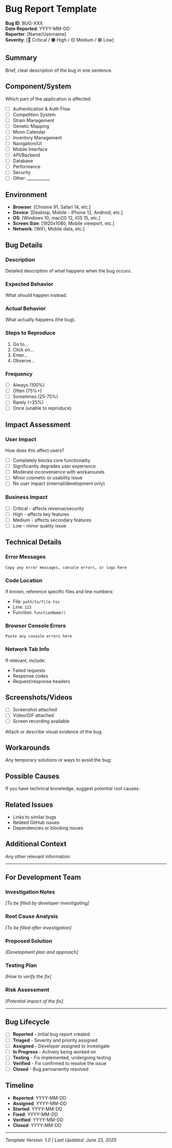# Bug Report Template

**Bug ID**: BUG-XXX  
**Date Reported**: YYYY-MM-DD  
**Reporter**: [Name/Username]  
**Severity**: [🔴 Critical / 🟠 High / 🟡 Medium / 🟢 Low]

## Summary
Brief, clear description of the bug in one sentence.

## Component/System
Which part of the application is affected:
- [ ] Authentication & Auth Flow
- [ ] Competition System
- [ ] Strain Management
- [ ] Genetic Mapping
- [ ] Moon Calendar
- [ ] Inventory Management
- [ ] Navigation/UI
- [ ] Mobile Interface
- [ ] API/Backend
- [ ] Database
- [ ] Performance
- [ ] Security
- [ ] Other: ___________

## Environment
- **Browser**: [Chrome 91, Safari 14, etc.]
- **Device**: [Desktop, Mobile - iPhone 12, Android, etc.]
- **OS**: [Windows 10, macOS 12, iOS 15, etc.]
- **Screen Size**: [1920x1080, Mobile viewport, etc.]
- **Network**: [WiFi, Mobile data, etc.]

## Bug Details

### Description
Detailed description of what happens when the bug occurs.

### Expected Behavior
What should happen instead.

### Actual Behavior
What actually happens (the bug).

### Steps to Reproduce
1. Go to...
2. Click on...
3. Enter...
4. Observe...

### Frequency
- [ ] Always (100%)
- [ ] Often (75%+)
- [ ] Sometimes (25-75%)
- [ ] Rarely (<25%)
- [ ] Once (unable to reproduce)

## Impact Assessment

### User Impact
How does this affect users?
- [ ] Completely blocks core functionality
- [ ] Significantly degrades user experience  
- [ ] Moderate inconvenience with workarounds
- [ ] Minor cosmetic or usability issue
- [ ] No user impact (internal/development only)

### Business Impact
- [ ] Critical - affects revenue/security
- [ ] High - affects key features
- [ ] Medium - affects secondary features
- [ ] Low - minor quality issue

## Technical Details

### Error Messages
```
Copy any error messages, console errors, or logs here
```

### Code Location
If known, reference specific files and line numbers:
- File: `path/to/file.tsx`
- Line: `123`
- Function: `functionName()`

### Browser Console Errors
```
Paste any console errors here
```

### Network Tab Info
If relevant, include:
- Failed requests
- Response codes
- Request/response headers

## Screenshots/Videos
- [ ] Screenshot attached
- [ ] Video/GIF attached
- [ ] Screen recording available

Attach or describe visual evidence of the bug.

## Workarounds
Any temporary solutions or ways to avoid the bug:

## Possible Causes
If you have technical knowledge, suggest potential root causes:

## Related Issues
- Links to similar bugs
- Related GitHub issues
- Dependencies or blocking issues

## Additional Context
Any other relevant information:

---

## For Development Team

### Investigation Notes
*[To be filled by developer investigating]*

### Root Cause Analysis
*[To be filled after investigation]*

### Proposed Solution
*[Development plan and approach]*

### Testing Plan
*[How to verify the fix]*

### Risk Assessment
*[Potential impact of the fix]*

---

## Bug Lifecycle

- [ ] **Reported** - Initial bug report created
- [ ] **Triaged** - Severity and priority assigned
- [ ] **Assigned** - Developer assigned to investigate
- [ ] **In Progress** - Actively being worked on
- [ ] **Testing** - Fix implemented, undergoing testing
- [ ] **Verified** - Fix confirmed to resolve the issue
- [ ] **Closed** - Bug permanently resolved

## Timeline
- **Reported**: YYYY-MM-DD
- **Assigned**: YYYY-MM-DD
- **Started**: YYYY-MM-DD
- **Fixed**: YYYY-MM-DD
- **Verified**: YYYY-MM-DD
- **Closed**: YYYY-MM-DD

---

*Template Version: 1.0 | Last Updated: June 23, 2025*